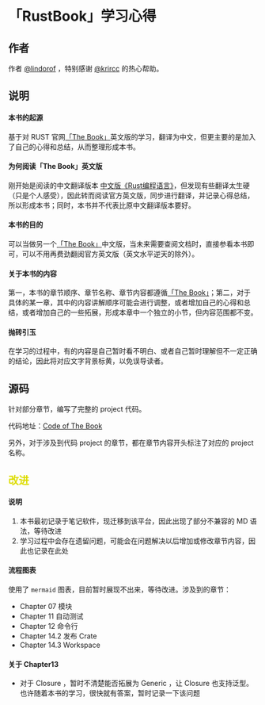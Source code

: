 # 「RustBook」学习心得

## 作者

作者 [@lindorof](https://lindorof.github.io) ，特别感谢 [@krircc](https://github.com/krircc) 的热心帮助。

## 说明

#### 本书的起源

基于对 RUST 官网[「The Book」](https://doc.rust-lang.org/book/index.html)英文版的学习，翻译为中文，但更主要的是加入了自己的心得和总结，从而整理形成本书。

#### 为何阅读「The Book」英文版

刚开始是阅读的中文翻译版本 [中文版《Rust编程语言》](https://kaisery.github.io/trpl-zh-cn/)，但发现有些翻译太生硬（只是个人感受），因此转而阅读官方英文版，同步进行翻译，并记录心得总结，所以形成本书；同时，本书并不代表比原中文翻译版本要好。

#### 本书的目的

可以当做另一个[「The Book」](https://doc.rust-lang.org/book/index.html)中文版，当未来需要查阅文档时，直接参看本书即可，可以不用再费劲翻阅官方英文版（英文水平逆天的除外）。

#### 关于本书的内容

第一，本书的章节顺序、章节名称、章节内容都遵循[「The Book」](https://doc.rust-lang.org/book/index.html)；第二，对于具体的某一章，其中的内容讲解顺序可能会进行调整，或者增加自己的心得和总结，或者增加自己的一些拓展，形成本章中一个独立的小节，但内容范围都不变。

#### 抛砖引玉

在学习的过程中，有的内容是自己暂时看不明白、或者自己暂时理解但不一定正确的结论，因此将对应文字背景标黄，以免误导读者。

## 源码

针对部分章节，编写了完整的 project 代码。

代码地址：[Code of The Book](https://gitee.com/lindorof/Rust_The_Book.git)

另外，对于涉及到代码 project 的章节，都在章节内容开头标注了对应的 project 名称。

## <font color="#dddd00">改进</font>

#### 说明

1. 本书最初记录于笔记软件，现迁移到该平台，因此出现了部分不兼容的 MD 语法，等待改进
2. 学习过程中会存在遗留问题，可能会在问题解决以后增加或修改章节内容，因此也记录在此处

#### 流程图表

使用了 ```mermaid``` 图表，目前暂时展现不出来，等待改进。涉及到的章节：

- Chapter 07 模块
- Chapter 11 自动测试
- Chapter 12 命令行
- Chapter 14.2 发布 Crate
- Chapter 14.3 Workspace

#### 关于 Chapter13

- 对于 Closure ，暂时不清楚能否拓展为 Generic ，让 Closure 也支持泛型。也许随着本书的学习，很快就有答案，暂时记录一下该问题